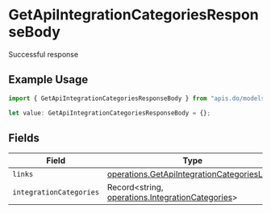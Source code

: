# GetApiIntegrationCategoriesResponseBody

Successful response

## Example Usage

```typescript
import { GetApiIntegrationCategoriesResponseBody } from "apis.do/models/operations";

let value: GetApiIntegrationCategoriesResponseBody = {};
```

## Fields

| Field                                                                                                      | Type                                                                                                       | Required                                                                                                   | Description                                                                                                |
| ---------------------------------------------------------------------------------------------------------- | ---------------------------------------------------------------------------------------------------------- | ---------------------------------------------------------------------------------------------------------- | ---------------------------------------------------------------------------------------------------------- |
| `links`                                                                                                    | [operations.GetApiIntegrationCategoriesLinks](../../models/operations/getapiintegrationcategorieslinks.md) | :heavy_minus_sign:                                                                                         | N/A                                                                                                        |
| `integrationCategories`                                                                                    | Record<string, [operations.IntegrationCategories](../../models/operations/integrationcategories.md)>       | :heavy_minus_sign:                                                                                         | N/A                                                                                                        |